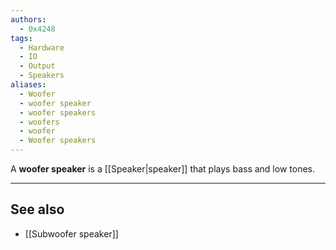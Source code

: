 ```yaml
---
authors:
  - 0x4248
tags:
  - Hardware
  - IO
  - Output
  - Speakers
aliases:
  - Woofer
  - woofer speaker
  - woofer speakers
  - woofers
  - woofer
  - Woofer speakers
---
```

A **woofer speaker** is a [[Speaker|speaker]] that plays bass and low tones.

---
## See also
- [[Subwoofer speaker]]